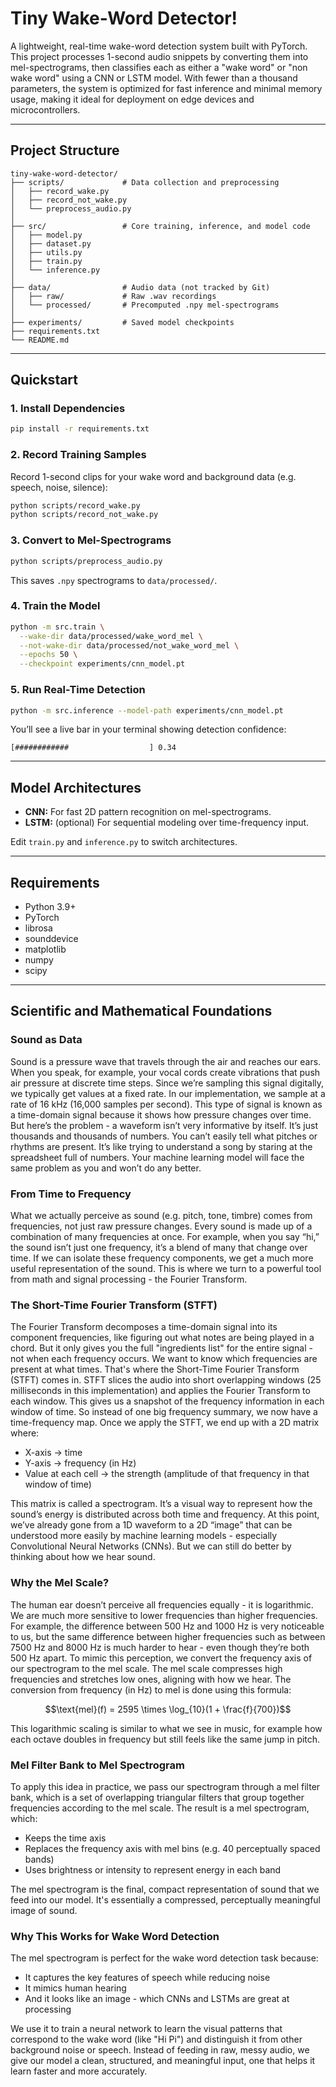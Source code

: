 # Tiny Wake-Word Detector!

A lightweight, real-time wake-word detection system built with PyTorch. 
This project processes 1-second audio snippets by converting them into mel-spectrograms, then classifies each as either a "wake word" or "non wake word" using a CNN or LSTM model. With fewer than a thousand parameters, the system is optimized for fast inference and minimal memory usage, making it ideal for deployment on edge devices and microcontrollers. 

---

## Project Structure

```
tiny-wake-word-detector/
├── scripts/             # Data collection and preprocessing
│   ├── record_wake.py
│   ├── record_not_wake.py
│   └── preprocess_audio.py
│
├── src/                 # Core training, inference, and model code
│   ├── model.py
│   ├── dataset.py
│   ├── utils.py
│   ├── train.py
│   └── inference.py
│
├── data/                # Audio data (not tracked by Git)
│   ├── raw/             # Raw .wav recordings
│   └── processed/       # Precomputed .npy mel-spectrograms
│
├── experiments/         # Saved model checkpoints
├── requirements.txt
└── README.md
```

---

## Quickstart

### 1. Install Dependencies
```bash
pip install -r requirements.txt
```

### 2. Record Training Samples

Record 1-second clips for your wake word and background data (e.g. speech, noise, silence):

```bash
python scripts/record_wake.py
python scripts/record_not_wake.py
```

### 3. Convert to Mel-Spectrograms
```bash
python scripts/preprocess_audio.py
```

This saves `.npy` spectrograms to `data/processed/`.

### 4. Train the Model
```bash
python -m src.train \
  --wake-dir data/processed/wake_word_mel \
  --not-wake-dir data/processed/not_wake_word_mel \
  --epochs 50 \
  --checkpoint experiments/cnn_model.pt
```

### 5. Run Real-Time Detection
```bash
python -m src.inference --model-path experiments/cnn_model.pt
```

You’ll see a live bar in your terminal showing detection confidence:
```
[############                  ] 0.34
```

---

## Model Architectures

- **CNN:** For fast 2D pattern recognition on mel-spectrograms.
- **LSTM:** (optional) For sequential modeling over time-frequency input.

Edit `train.py` and `inference.py` to switch architectures.

---

## Requirements

- Python 3.9+
- PyTorch
- librosa
- sounddevice
- matplotlib
- numpy
- scipy

---

## Scientific and Mathematical Foundations
### Sound as Data
Sound is a pressure wave that travels through the air and reaches our ears. When you speak, for example, your vocal cords create vibrations that push air pressure at discrete time steps. Since we’re sampling this signal digitally, we typically get values at a fixed rate. In our implementation, we sample at a rate of 16 kHz (16,000 samples per second). This type of signal is known as a time-domain signal because it shows how pressure changes over time. But here’s the problem - a waveform isn’t very informative by itself. It’s just thousands and thousands of numbers. You can’t easily tell what pitches or rhythms are present. It’s like trying to understand a song by staring at the spreadsheet full of numbers. Your machine learning model will face the same problem as you and won’t do any better.

### From Time to Frequency
What we actually perceive as sound (e.g. pitch, tone, timbre) comes from frequencies, not just raw pressure changes. Every sound is made up of a combination of many frequencies at once. For example, when you say “hi,” the sound isn’t just one frequency, it’s a blend of many that change over time. If we can isolate these frequency components, we get a much more useful representation of the sound. This is where we turn to a powerful tool from math and signal processing - the Fourier Transform. 

### The Short-Time Fourier Transform (STFT)
The Fourier Transform decomposes a time-domain signal into its component frequencies, like figuring out what notes are being played in a chord. But it only gives you the full "ingredients list" for the entire signal - not when each frequency occurs. We want to know which frequencies are present at what times. That's where the Short-Time Fourier Transform (STFT) comes in. STFT slices the audio into short overlapping windows (25 milliseconds in this implementation) and applies the Fourier Transform to each window. This gives us a snapshot of the frequency information in each window of time. So instead of one big frequency summary, we now have a time-frequency map. Once we apply the STFT, we end up with a 2D matrix where:

- X-axis -> time
- Y-axis -> frequency (in Hz)
- Value at each cell -> the strength (amplitude of that frequency in that window of time)

This matrix is called a spectrogram. It’s a visual way to represent how the sound’s energy is distributed across both time and frequency. At this point, we’ve already gone from a 1D waveform to a 2D “image” that can be understood more easily by machine learning models - especially Convolutional Neural Networks (CNNs). But we can still do better by thinking about how we hear sound.

### Why the Mel Scale?
The human ear doesn’t perceive all frequencies equally - it is logarithmic. We are much more sensitive to lower frequencies than higher frequencies. For example, the difference between 500 Hz and 1000 Hz is very noticeable to us, but the same difference between higher frequencies such as between 7500 Hz and 8000 Hz is much harder to hear - even though they’re both 500 Hz apart. To mimic this perception, we convert the frequency axis of our spectrogram to the mel scale. The mel scale compresses high frequencies and stretches low ones, aligning with how we hear. The conversion from frequency (in Hz) to mel is done using this formula:

$$\text{mel}(f) = 2595 \times \log_{10}(1 + \frac{f}{700})$$

This logarithmic scaling is similar to what we see in music, for example how each octave doubles in frequency but still feels like the same jump in pitch. 


### Mel Filter Bank to Mel Spectrogram
To apply this idea in practice, we pass our spectrogram through a mel filter bank, which is a set of overlapping triangular filters that group together frequencies according to the mel scale. The result is a mel spectrogram, which:
- Keeps the time axis
- Replaces the frequency axis with mel bins (e.g. 40 perceptually spaced bands)
- Uses brightness or intensity to represent energy in each band

The mel spectrogram is the final, compact representation of sound that we feed into our model. It's essentially a compressed, perceptually meaningful image of sound. 


### Why This Works for Wake Word Detection
The mel spectrogram is perfect for the wake word detection task because:
- It captures the key features of speech while reducing noise
- It mimics human hearing
- And it looks like an image - which CNNs and LSTMs are great at processing

We use it to train a neural network to learn the visual patterns that correspond to the wake word (like "Hi Pi") and distinguish it from other background noise or speech. Instead of feeding in raw, messy audio, we give our model a clean, structured, and meaningful input, one that helps it learn faster and more accurately.
